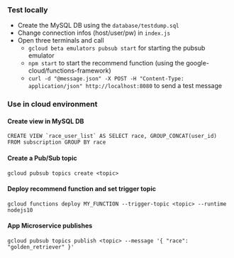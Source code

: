 ### Test locally
- Create the MySQL DB using the `database/testdump.sql`
- Change connection infos (host/user/pw) in `index.js`
- Open three terminals and call
    - `gcloud beta emulators pubsub start` for starting the pubsub emulator
    - `npm start` to start the recommend function (using the google-cloud/functions-framework)
    - `curl -d "@message.json" -X POST -H "Content-Type: application/json" http://localhost:8080` to send a test message

### Use in cloud environment

#### Create view in MySQL DB
``CREATE VIEW `race_user_list` AS SELECT race, GROUP_CONCAT(user_id) FROM subscription GROUP BY race``

#### Create a Pub/Sub topic
`gcloud pubsub topics create <topic>`

#### Deploy recommend function and set trigger topic
`gcloud functions deploy MY_FUNCTION --trigger-topic <topic> --runtime nodejs10`

#### App Microservice publishes
`gcloud pubsub topics publish <topic> --message '{ "race": "golden_retriever" }'`